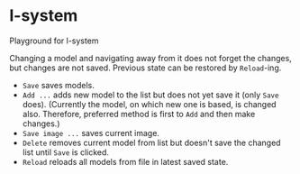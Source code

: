 # l-system
Playground for l-system

Changing a model and navigating away from it does not forget the changes, but changes are not saved. Previous state can be restored by `Reload`-ing.

* `Save` saves models.
* `Add ...` adds new model to the list but does not yet save it (only `Save` does). (Currently the model, on which new one is based, is changed also. Therefore, preferred method is first to `Add` and then make changes.)
* `Save image ...` saves current image.
* `Delete` removes current model from list but doesn't save the changed list until `Save` is clicked.
* `Reload` reloads all models from file in latest saved state.
